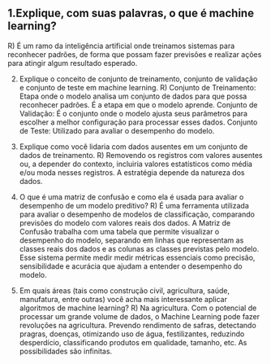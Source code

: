 ## 1.Explique, com suas palavras, o que é machine learning?
R) É um ramo da inteligência artificial onde treinamos sistemas para reconhecer padrões, de forma que possam fazer previsões e realizar ações para atingir algum resultado esperado.

2. Explique o conceito de conjunto de treinamento, conjunto de validação e conjunto de teste em machine learning.
R)  Conjunto de Treinamento: Etapa onde o modelo analisa um conjunto de dados para que possa reconhecer padrões. É a etapa em que o modelo aprende.
Conjunto de Validação: É o conjunto onde o modelo ajusta seus parâmetros para escolher a melhor configuração para processar esses dados.
Conjunto de Teste: Utilizado para avaliar o desempenho do modelo. 

3. Explique como você lidaria com dados ausentes em um conjunto de dados
de treinamento.
R) Removendo os registros com valores ausentes ou, a depender do contexto, incluiria valores estatísticos como média e/ou moda nesses registros. A estratégia depende da natureza dos dados.

4. O que é uma matriz de confusão e como ela é usada para avaliar o
desempenho de um modelo preditivo?
R) É uma ferramenta utilizada para avaliar o desempenho de modelos de classificação, comparando previsões do modelo com valores reais dos dados. 
A Matriz de Confusão trabalha com uma tabela que permite visualizar o desempenho do modelo, separando em linhas que representam as classes reais dos dados e as colunas as classes previstas pelo modelo. Esse sistema permite medir medir métricas essenciais como precisão, sensibilidade e acurácia que ajudam a entender o desempenho do modelo.


5. Em quais áreas (tais como construção civil, agricultura, saúde, manufatura, entre outras) você acha mais interessante aplicar algoritmos de machine learning?
R) Na agricultura. Com o potencial de processar um grande volume de dados, o Machine Learning pode fazer revoluções na agricultura. Prevendo rendimento de safras, detectando pragras, doenças, otimizando uso de água, festilizantes, reduzindo desperdício, classificando produtos em qualidade, tamanho, etc. As possibilidades são infinitas.
